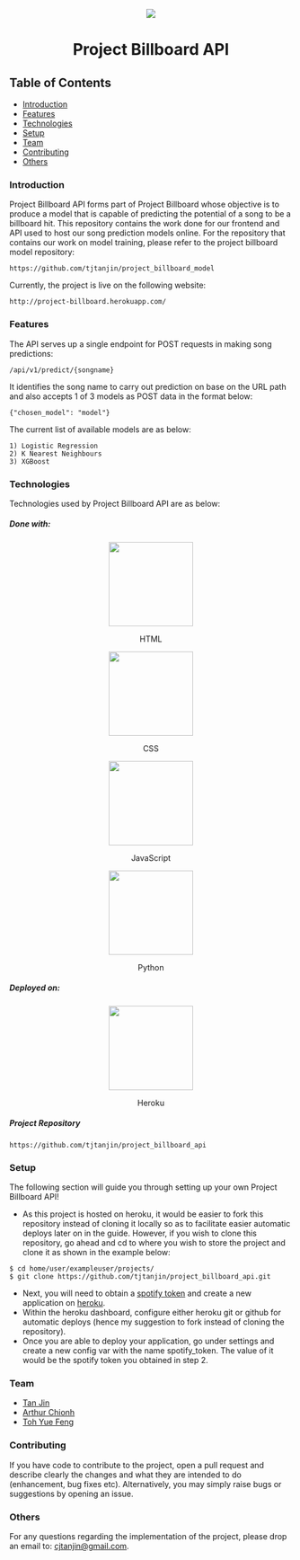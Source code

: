 <p align="center">
  <img src="https://i.imgur.com/156crxI.gif" />
  <h1 align="center">Project Billboard API</h1>
</p>

## Table of Contents
* [Introduction](#introduction)
* [Features](#features)
* [Technologies](#technologies)
* [Setup](#setup)
* [Team](#team)
* [Contributing](#contributing)
* [Others](#others)

### Introduction
Project Billboard API forms part of Project Billboard whose objective is to produce a model that is capable of predicting the potential of a song to be a billboard hit. This repository contains the work done for our frontend and API used to host our song prediction models online. For the repository that contains our work on model training, please refer to the project billboard model repository:
```
https://github.com/tjtanjin/project_billboard_model
```
Currently, the project is live on the following website:
```
http://project-billboard.herokuapp.com/
```

### Features
The API serves up a single endpoint for POST requests in making song predictions:
```
/api/v1/predict/{songname}
```
It identifies the song name to carry out prediction on base on the URL path and also accepts 1 of 3 models as POST data in the format below:
```
{"chosen_model": "model"}
```
The current list of available models are as below:
```
1) Logistic Regression
2) K Nearest Neighbours
3) XGBoost
```
### Technologies
Technologies used by Project Billboard API are as below:
##### Done with:

<p align="center">
  <img height="150" width="150" src="https://i.imgur.com/lXu9kox.png"/>
</p>
<p align="center">
HTML
</p>
<p align="center">
  <img height="150" width="150" src="https://i.imgur.com/SQKE9WW.png"/>
</p>
<p align="center">
CSS
</p>
<p align="center">
  <img height="150" width="150" src="https://i.imgur.com/1D3AoId.png"/>
</p>
<p align="center">
JavaScript
</p>
<p align="center">
  <img height="150" width="150" src="https://logos-download.com/wp-content/uploads/2016/10/Python_logo_icon.png"/>
</p>
<p align="center">
Python
</p>

##### Deployed on:
<p align="center">
  <img height="150" width="150" src="https://img.icons8.com/color/240/000000/heroku.png" />
</p>
<p align="center">
Heroku
</p>

##### Project Repository
```
https://github.com/tjtanjin/project_billboard_api
```

### Setup
The following section will guide you through setting up your own Project Billboard API!
* As this project is hosted on heroku, it would be easier to fork this repository instead of cloning it locally so as to facilitate easier automatic deploys later on in the guide. However, if you wish to clone this repository, go ahead and cd to where you wish to store the project and clone it as shown in the example below:
```
$ cd home/user/exampleuser/projects/
$ git clone https://github.com/tjtanjin/project_billboard_api.git
```
* Next, you will need to obtain a [spotify token](https://developer.spotify.com/documentation/general/guides/authorization-guide/) and create a new application on [heroku](https://dashboard.heroku.com/).
* Within the heroku dashboard, configure either heroku git or github for automatic deploys (hence my suggestion to fork instead of cloning the repository).
* Once you are able to deploy your application, go under settings and create a new config var with the name spotify_token. The value of it would be the spotify token you obtained in step 2.

### Team
* [Tan Jin](https://github.com/tjtanjin)
* [Arthur Chionh](https://github.com/artc95/)
* [Toh Yue Feng](https://github.com/m3thx6)

### Contributing
If you have code to contribute to the project, open a pull request and describe clearly the changes and what they are intended to do (enhancement, bug fixes etc). Alternatively, you may simply raise bugs or suggestions by opening an issue.

### Others
For any questions regarding the implementation of the project, please drop an email to: cjtanjin@gmail.com.
